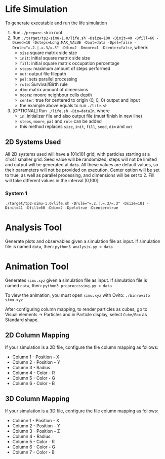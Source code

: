 # Life Simulation
To generate executable and run the life simulation
1. Run `./prepare.sh` in root.
2. Run `./target/tp2-simu-1.0/life.sh -Dsize=100 -Dinit=40 -Dfill=60 -Dseed=10 -Dsteps=Long.MAX_VALUE -Dout=data -Dpel=false -Drule="=.2.|.=.3/=.3" -Ddim=2 -Dmoore=1 -Dcenter=false`, where:
    - `size` square matrix side size
    - `init`: initial square matrix side size 
    - `fill`: initial square matrix occupation percentage
    - `steps`: maximum amount of steps performed
    - `out`: output file filepath
    - `pel`: sets parallel processing
    - `rule`: Survival/Birth rule
    - `dim`: matrix amount of dimensions
    - `moore`: moore neighbour cells depth
    - `center`: true for centered to origin (0, 0, 0) output and input
    - the example above equals to run `./life.sh`
3. [OPTIONAL] Run  `./life.sh -Din=dataIn`, where
    - `in`: initializer file and also output file (must finish in new line)
    - `steps`, `moore`, `pal` and `rule` can be added
    - this method replaces `size`, `init`, `fill`, `seed`, `dim` and `out`

## 2D Systems Used
All 2D systems used will have a 101x101 grid, with particles starting at a 41x41 smaller grid. 
Seed value will be randomized, steps will not be limited and output will be generated at `data`.
All these values are default values, so their parameters will not be provided on execution.
Center option will be set to true, as well as parallel processing, and dimensions will be set to 2.
Fill will take different values in the interval (0,100].

### System 1

`./target/tp2-simu-1.0/life.sh -Drule="=.2.|.=.3/=.3" -Dsize=101 -Dinit=41 -Dfill=60 -Ddim=2 -Dpel=true -Dcenter=true`

# Analysis Tool
Generate plots and observables given a simulation file as input. If simulation file is named `data`, then:
`python3 analysis.py < data`

# Animation Tool
Generates `simu.xyz` given a simulation file as input. If simulation file is named `data`, then:
`python3 preprocessing.py < data`

To view the animation, you must open `simu.xyz` with Ovito:
`./bin/ovito simu.xyz`

After configuring column mapping, to render particles as cubes, go to Visual elements -> Particles 
and in Particle display, select `Cube/Box` as Standard shape.

## 2D Column Mapping 
If your simulation is a 2D file, configure the file column mapping as follows:
   - Column 1 - Position - X
   - Column 2 - Position - Y
   - Column 3 - Radius
   - Column 4 - Color - R
   - Column 5 - Color - G
   - Column 6 - Color - B

## 3D Column Mapping
If your simulation is a 3D file, configure the file column mapping as follows:
   - Column 1 - Position - X
   - Column 2 - Position - Y
   - Column 3 - Position - Z
   - Column 4 - Radius
   - Column 5 - Color - R
   - Column 6 - Color - G
   - Column 7 - Color - B